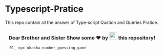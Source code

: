 # Typescript-Pratice

This repo contain all the answer of Type-script Qustion and Queries Pratice.


<h3 align="center">Dear Brother and Sister Show some ❤ by <img src="https://imgur.com/o7ncZFp.jpg" height=25px width=25px> this repository!</h3>

```bash
  01_ npx okasha_number_guessing_game
```
